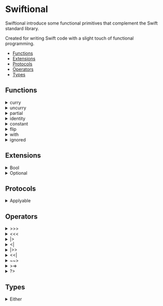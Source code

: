 # Swiftional
Swiftional introduce some functional primitives that complement the Swift standard library.

Created for writing Swift code with a slight touch of functional programming.


* [Functions](#functions)
* [Extensions](#extensions)
* [Protocols](#protocols)
* [Operators](#operators)
* [Types](#types)


## Functions


<details><summary> curry</summary>
Converts an uncurried function to a curried function.


Example: 


```
(A, B) -> R
becomes
(A) -> (B) -> R
```
</details>
<details><summary> uncurry</summary>
Converts a curried function into aan uncurried function.


Example: 


```
(A) -> (B) -> R
becomes
(A, B) -> R
```
</details>
<details><summary> partial</summary>
Partial application. Applies an argument to a function.


Example: 


```
(A, B) -> R
with applied first argument becomes
(B) -> R
```
</details>
<details><summary> identity</summary>
Identity combinator function.
Returns the input without changing it.
</details>
<details><summary> constant</summary>
The constant combinator function.
Ignores the function arguments and always returns the provided value.
</details>
<details><summary> flip</summary>
Flips the arguments of a function.


Example: 


```
(A, B) -> R
becomes
(B, A) -> R
```
</details>
<details><summary> with</summary>
Calls the specified closure with the given attrubute as its receiver and returns its result.
</details>
<details><summary> ignored</summary>
Ignores the function return and always returns `Void`.
</details>


## Extensions


<details><summary> Bool</summary>
* `fold`
Case analysis for the `Bool` type. Applies the provided closures based on the value.


* `foldRun`
Runs the provided closures based on the content of this value.


* `oldEither`
Case analysis for the `Bool` type. Applies the provided closures based on the value and return `Either`.
</details>
<details><summary> Optional</summary>
* `fold`
Case analysis for the `Optional` type. Applies the provided closures based on the content of this `Optional` value.
</details>


## Protocols


<details><summary> Applyable</summary>
* `apply`
Calls the specified closure with Self value as its receiver and returns Self value.


* `applied`
Calls the specified closure with Self value as its receiver and returns copy of Self value.
</details>


## Operators


<details><summary> >>></summary>
Composes a functions and return a function that is the result of applying `g` to the output of `f`.
</details>
<details><summary> <<< </summary>
Composes a functions and return a function that is the result of applying `g` to the output of `f`.
</details>
<details><summary> |></summary>
Pipe forward. Applies an argument to a function.


Example. This:
```
let result = h(parameter: g(parameter: f(parameter: a)))
```
Can also be written as:
```
let result = a |> f |> g |> h
```
</details>
<details><summary> <|</summary>
Pipe forward. Applies an argument to a function.


Example. This:
```
let result = h(parameter: g(parameter: f(parameter: a)))
```
Can also be written as:
```
let result = h <| g <| f <| a
```
</details>
<details><summary> |>></summary>
Applies a function to an argument an returns callable function.


Example. This:
```
let result = { a in f(parameter: a) }
```
Can also be written as:
```
let result = a |>> f
```
</details>
<details><summary> <<|</summary>
Applies a function to an argument an returns callable function.


Example. This:
```
let result = { a in f(parameter: a) }
```
Can also be written as:
```
let result = f <<| a
```
</details>
<details><summary> ~~></summary>
Asynchronous function composition
</details>
<details><summary> >=></summary>
Effectful function composition
</details>
<details><summary> ?></summary>
Weakifying function
</details>


## Types


<details><summary> Either</summary>
The type `Either` represents a value of one of these types, but not both: `.left(Left)` or `.right(Right)`.

The `Either` type is shifted to the right by convention.
That is, the `.left` constructor is usually used to hold errors or secondary data,
while `.right` is used to store a "correct", primary value - one that can be worked on further.

Wordplay: "Right" also means "Correct".
</details>

